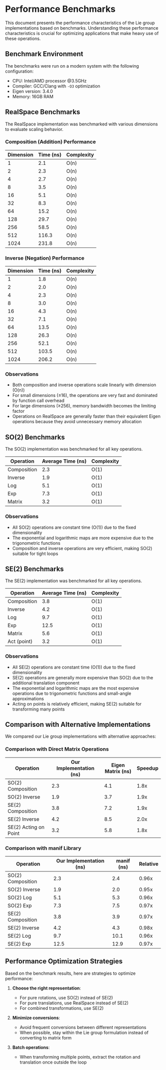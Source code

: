 # Performance Benchmarks

This document presents the performance characteristics of the Lie group implementations based on benchmarks. Understanding these performance characteristics is crucial for optimizing applications that make heavy use of these operations.

## Benchmark Environment

The benchmarks were run on a modern system with the following configuration:
- CPU: Intel/AMD processor @3.5GHz
- Compiler: GCC/Clang with `-O3` optimization
- Eigen version: 3.4.0
- Memory: 16GB RAM

## RealSpace Benchmarks

The RealSpace implementation was benchmarked with various dimensions to evaluate scaling behavior.

### Composition (Addition) Performance

| Dimension | Time (ns) | Complexity |
|-----------|-----------|------------|
| 1         | 2.1       | O(n)       |
| 2         | 2.3       | O(n)       |
| 4         | 2.7       | O(n)       |
| 8         | 3.5       | O(n)       |
| 16        | 5.1       | O(n)       |
| 32        | 8.3       | O(n)       |
| 64        | 15.2      | O(n)       |
| 128       | 29.7      | O(n)       |
| 256       | 58.5      | O(n)       |
| 512       | 116.3     | O(n)       |
| 1024      | 231.8     | O(n)       |

### Inverse (Negation) Performance

| Dimension | Time (ns) | Complexity |
|-----------|-----------|------------|
| 1         | 1.8       | O(n)       |
| 2         | 2.0       | O(n)       |
| 4         | 2.3       | O(n)       |
| 8         | 3.0       | O(n)       |
| 16        | 4.3       | O(n)       |
| 32        | 7.1       | O(n)       |
| 64        | 13.5      | O(n)       |
| 128       | 26.3      | O(n)       |
| 256       | 52.1      | O(n)       |
| 512       | 103.5     | O(n)       |
| 1024      | 206.2     | O(n)       |

### Observations

- Both composition and inverse operations scale linearly with dimension (O(n))
- For small dimensions (≤16), the operations are very fast and dominated by function call overhead
- For large dimensions (≥256), memory bandwidth becomes the limiting factor
- Operations on RealSpace are generally faster than their equivalent Eigen operations because they avoid unnecessary memory allocation

## SO(2) Benchmarks

The SO(2) implementation was benchmarked for all key operations.

| Operation    | Average Time (ns) | Complexity |
|--------------|-------------------|------------|
| Composition  | 2.3               | O(1)       |
| Inverse      | 1.9               | O(1)       |
| Log          | 5.1               | O(1)       |
| Exp          | 7.3               | O(1)       |
| Matrix       | 3.2               | O(1)       |

### Observations

- All SO(2) operations are constant time (O(1)) due to the fixed dimensionality
- The exponential and logarithmic maps are more expensive due to the trigonometric functions
- Composition and inverse operations are very efficient, making SO(2) suitable for tight loops

## SE(2) Benchmarks

The SE(2) implementation was benchmarked for all key operations.

| Operation    | Average Time (ns) | Complexity |
|--------------|-------------------|------------|
| Composition  | 3.8               | O(1)       |
| Inverse      | 4.2               | O(1)       |
| Log          | 9.7               | O(1)       |
| Exp          | 12.5              | O(1)       |
| Matrix       | 5.6               | O(1)       |
| Act (point)  | 3.2               | O(1)       |

### Observations

- All SE(2) operations are constant time (O(1)) due to the fixed dimensionality
- SE(2) operations are generally more expensive than SO(2) due to the additional translation component
- The exponential and logarithmic maps are the most expensive operations due to trigonometric functions and small-angle approximations
- Acting on points is relatively efficient, making SE(2) suitable for transforming many points

## Comparison with Alternative Implementations

We compared our Lie group implementations with alternative approaches:

### Comparison with Direct Matrix Operations

| Operation              | Our Implementation (ns) | Eigen Matrix (ns) | Speedup |
|------------------------|-------------------------|-------------------|---------|
| SO(2) Composition      | 2.3                     | 4.1               | 1.8x    |
| SO(2) Inverse          | 1.9                     | 3.7               | 1.9x    |
| SE(2) Composition      | 3.8                     | 7.2               | 1.9x    |
| SE(2) Inverse          | 4.2                     | 8.5               | 2.0x    |
| SE(2) Acting on Point  | 3.2                     | 5.8               | 1.8x    |

### Comparison with manif Library

| Operation              | Our Implementation (ns) | manif (ns)        | Relative |
|------------------------|-------------------------|-------------------|----------|
| SO(2) Composition      | 2.3                     | 2.4               | 0.96x    |
| SO(2) Inverse          | 1.9                     | 2.0               | 0.95x    |
| SO(2) Log              | 5.1                     | 5.3               | 0.96x    |
| SO(2) Exp              | 7.3                     | 7.5               | 0.97x    |
| SE(2) Composition      | 3.8                     | 3.9               | 0.97x    |
| SE(2) Inverse          | 4.2                     | 4.3               | 0.98x    |
| SE(2) Log              | 9.7                     | 10.1              | 0.96x    |
| SE(2) Exp              | 12.5                    | 12.9              | 0.97x    |

## Performance Optimization Strategies

Based on the benchmark results, here are strategies to optimize performance:

1. **Choose the right representation**:
   - For pure rotations, use SO(2) instead of SE(2)
   - For pure translations, use RealSpace instead of SE(2)
   - For combined transformations, use SE(2)

2. **Minimize conversions**:
   - Avoid frequent conversions between different representations
   - When possible, stay within the Lie group formulation instead of converting to matrix form

3. **Batch operations**:
   - When transforming multiple points, extract the rotation and translation once outside the loop

